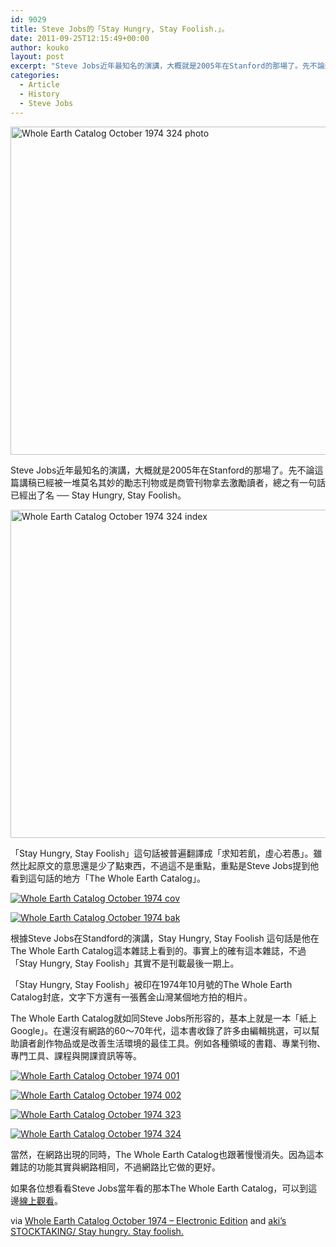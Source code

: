 ```yaml
---
id: 9029
title: Steve Jobs的「Stay Hungry, Stay Foolish.」。
date: 2011-09-25T12:15:49+00:00
author: kouko
layout: post
excerpt: "Steve Jobs近年最知名的演講，大概就是2005年在Stanford的那場了。先不論這篇講稿已經被一堆莫名其妙的勵志刊物或是商管刊物拿去激勵讀者，總之有一句話已經出了名 ── Stay Hungry, Stay Foolish。"
categories:
  - Article
  - History
  - Steve Jobs
---
```

<a href="/img/2011-09-25-steve-jobs-stay-hungry-stay-foolish-the-whole-earth-catalog/Whole-Earth-Catalog-October-1974-324-photo.jpg" title="Whole Earth Catalog October 1974 324 photo" rel="lightbox9029"><img style="border: 0px initial initial;" title="Whole Earth Catalog October 1974 324 photo.jpg" src="/img/2011-09-25-steve-jobs-stay-hungry-stay-foolish-the-whole-earth-catalog/Whole-Earth-Catalog-October-1974-324-photo.jpg" border="0" alt="Whole Earth Catalog October 1974 324 photo" width="525" /></a>

Steve Jobs近年最知名的演講，大概就是2005年在Stanford的那場了。先不論這篇講稿已經被一堆莫名其妙的勵志刊物或是商管刊物拿去激勵讀者，總之有一句話已經出了名 ── Stay Hungry, Stay Foolish。


<a href="/img/2011-09-25-steve-jobs-stay-hungry-stay-foolish-the-whole-earth-catalog/Whole-Earth-Catalog-October-1974-324-index_.jpg" title="Whole Earth Catalog October 1974 324 index" rel="lightbox9029"><img style="border: 0px initial initial;" title="Whole Earth Catalog October 1974 324 index_.jpg" src="/img/2011-09-25-steve-jobs-stay-hungry-stay-foolish-the-whole-earth-catalog/Whole-Earth-Catalog-October-1974-324-index_.jpg" border="0" alt="Whole Earth Catalog October 1974 324 index" width="525" /></a>

「Stay Hungry, Stay Foolish」這句話被普遍翻譯成「求知若飢，虛心若愚」。雖然比起原文的意思還是少了點東西，不過這不是重點，重點是Steve Jobs提到他看到這句話的地方「The Whole Earth Catalog」。

<a href="/img/2011-09-25-steve-jobs-stay-hungry-stay-foolish-the-whole-earth-catalog/Whole-Earth-Catalog-October-1974-cov.jpg" title="Whole Earth Catalog October 1974 cov" rel="lightbox9029"><img style="border: 0px initial initial;" title="Whole Earth Catalog October 1974 cov.jpg" src="/img/2011-09-25-steve-jobs-stay-hungry-stay-foolish-the-whole-earth-catalog/Whole-Earth-Catalog-October-1974-cov.jpg" border="0" alt="Whole Earth Catalog October 1974 cov"  /></a>

<a href="/img/2011-09-25-steve-jobs-stay-hungry-stay-foolish-the-whole-earth-catalog/Whole-Earth-Catalog-October-1974-bak.jpg" title="Whole Earth Catalog October 1974 bak" rel="lightbox9029"><img style="border: 0px initial initial;" title="Whole Earth Catalog October 1974 bak.jpg" src="/img/2011-09-25-steve-jobs-stay-hungry-stay-foolish-the-whole-earth-catalog/Whole-Earth-Catalog-October-1974-bak.jpg" border="0" alt="Whole Earth Catalog October 1974 bak" /></a>

根據Steve Jobs在Standford的演講，Stay Hungry, Stay Foolish 這句話是他在The Whole Earth Catalog這本雜誌上看到的。事實上的確有這本雜誌，不過「Stay Hungry, Stay Foolish」其實不是刊載最後一期上。

「Stay Hungry, Stay Foolish」被印在1974年10月號的The Whole Earth Catalog封底，文字下方還有一張舊金山灣某個地方拍的相片。

The Whole Earth Catalog就如同Steve Jobs所形容的，基本上就是一本「紙上Google」。在還沒有網路的60～70年代，這本書收錄了許多由編輯挑選，可以幫助讀者創作物品或是改善生活環境的最佳工具。例如各種領域的書籍、專業刊物、專門工具、課程與開課資訊等等。

<a href="/img/2011-09-25-steve-jobs-stay-hungry-stay-foolish-the-whole-earth-catalog/Whole-Earth-Catalog-October-1974-001.jpg" title="Whole Earth Catalog October 1974 001" rel="lightbox9029"><img style="border: 0px initial initial;" title="Whole Earth Catalog October 1974 001.jpg" src="/img/2011-09-25-steve-jobs-stay-hungry-stay-foolish-the-whole-earth-catalog/Whole-Earth-Catalog-October-1974-001.jpg" border="0" alt="Whole Earth Catalog October 1974 001"  /></a>

<a href="/img/2011-09-25-steve-jobs-stay-hungry-stay-foolish-the-whole-earth-catalog/Whole-Earth-Catalog-October-1974-002.jpg" title="Whole Earth Catalog October 1974 002" rel="lightbox9029"><img title="Whole Earth Catalog October 1974 002.jpg" src="/img/2011-09-25-steve-jobs-stay-hungry-stay-foolish-the-whole-earth-catalog/Whole-Earth-Catalog-October-1974-002.jpg" border="0" alt="Whole Earth Catalog October 1974 002"  /></a>

<a href="/img/2011-09-25-steve-jobs-stay-hungry-stay-foolish-the-whole-earth-catalog/Whole-Earth-Catalog-October-1974-323.jpg" title="Whole Earth Catalog October 1974 323" rel="lightbox9029"><img title="Whole Earth Catalog October 1974 323.jpg" src="/img/2011-09-25-steve-jobs-stay-hungry-stay-foolish-the-whole-earth-catalog/Whole-Earth-Catalog-October-1974-323.jpg" border="0" alt="Whole Earth Catalog October 1974 323"  /></a>

<a href="/img/2011-09-25-steve-jobs-stay-hungry-stay-foolish-the-whole-earth-catalog/Whole-Earth-Catalog-October-1974-324.jpg" title="Whole Earth Catalog October 1974 324" rel="lightbox9029"><img style="border: 0px initial initial;" title="Whole Earth Catalog October 1974 324.jpg" src="/img/2011-09-25-steve-jobs-stay-hungry-stay-foolish-the-whole-earth-catalog/Whole-Earth-Catalog-October-1974-324.jpg" border="0" alt="Whole Earth Catalog October 1974 324"  /></a>

當然，在網路出現的同時，The Whole Earth Catalog也跟著慢慢消失。因為這本雜誌的功能其實與網路相同，不過網路比它做的更好。

如果各位想看看Steve Jobs當年看的那本The Whole Earth Catalog，可以到這邊[線上觀看](http://www.wholeearth.com/issue-electronic-edition.php?iss=1180)。

via [Whole Earth Catalog October 1974 &#8211; Electronic Edition](http://www.wholeearth.com/issue-electronic-edition.php?iss=1180) and [aki&#8217;s STOCKTAKING/ Stay hungry. Stay foolish.](http://landship.sub.jp/stocktaking/archives/000879.html)
